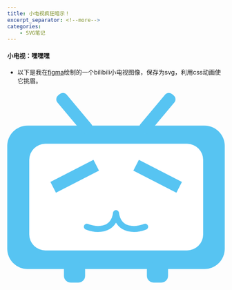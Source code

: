 ```yaml
---
title: 小电视疯狂暗示！
excerpt_separator: <!--more-->
categories:
    - SVG笔记
---
```

#### 小电视：嘿嘿嘿
 - 以下是我在[figma](https://www.figma.com/)绘制的一个bilibili小电视图像，保存为svg，利用css动画使它挑眉。
<!--more-->

<style>
   #eyes{
    animation: move 1s easa 1s infinite alternate
  }
  @keyframes move{
         0%{transform: translateY(20px);   
         100%{transform: translateY(-20px); }


  }
</style>





<div>



<svg width="514" height="453" viewBox="0 0 514 453" fill="none" xmlns="http://www.w3.org/2000/svg">
<rect y="82" width="514" height="339" rx="48" fill="#57C4F2"/>
<rect x="52" y="125" width="411" height="252" rx="38" fill="white"/>
<g id='eyes'>
    <rect x="102" y="215.25" width="114.365" height="28.6572" transform="rotate(-27.1856 102 215.25)" fill="#57C4F2"/>
    <rect width="114.365" height="28.6572" transform="matrix(-0.889531 -0.456874 -0.456874 0.889531 412.824 215.25)" fill="#57C4F2"/>
</g>
<rect x="307" y="87.6078" width="114.365" height="28.6572" rx="12" transform="rotate(-49.9992 307 87.6078)" fill="#57C4F2"/>
<rect width="114.365" height="28.6572" rx="12" transform="matrix(-0.642798 -0.766035 -0.766035 0.642798 206.466 87.6078)" fill="#57C4F2"/>
<rect x="134" y="406" width="50" height="47" rx="16" fill="#57C4F2"/>
<path d="M188 321C208.333 329 250.6 333.8 257 289" stroke="#57C4F2" stroke-width="14" stroke-linecap="round"/>
<path d="M326 321C305.667 329 263.4 333.8 257 289" stroke="#57C4F2" stroke-width="14" stroke-linecap="round"/>
<rect x="330" y="406" width="50" height="47" rx="16" fill="#57C4F2"/>
</svg>
</div>